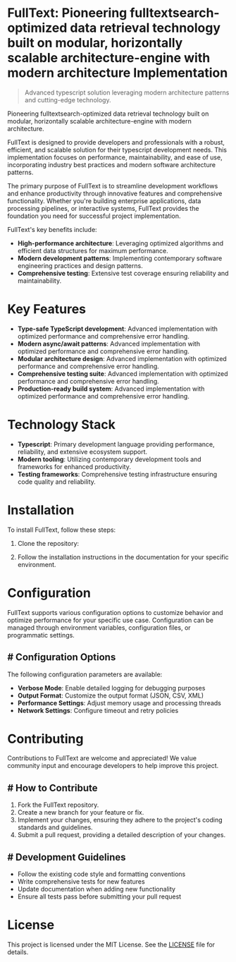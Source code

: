 <!-- fallback_FullText_20250810101926_32113 -->

# FullText: Pioneering fulltextsearch-optimized data retrieval technology built on modular, horizontally scalable architecture-engine with modern architecture Implementation
> Advanced typescript solution leveraging modern architecture patterns and cutting-edge technology.

Pioneering fulltextsearch-optimized data retrieval technology built on modular, horizontally scalable architecture-engine with modern architecture.

FullText is designed to provide developers and professionals with a robust, efficient, and scalable solution for their typescript development needs. This implementation focuses on performance, maintainability, and ease of use, incorporating industry best practices and modern software architecture patterns.

The primary purpose of FullText is to streamline development workflows and enhance productivity through innovative features and comprehensive functionality. Whether you're building enterprise applications, data processing pipelines, or interactive systems, FullText provides the foundation you need for successful project implementation.

FullText's key benefits include:

* **High-performance architecture**: Leveraging optimized algorithms and efficient data structures for maximum performance.
* **Modern development patterns**: Implementing contemporary software engineering practices and design patterns.
* **Comprehensive testing**: Extensive test coverage ensuring reliability and maintainability.

# Key Features

* **Type-safe TypeScript development**: Advanced implementation with optimized performance and comprehensive error handling.
* **Modern async/await patterns**: Advanced implementation with optimized performance and comprehensive error handling.
* **Modular architecture design**: Advanced implementation with optimized performance and comprehensive error handling.
* **Comprehensive testing suite**: Advanced implementation with optimized performance and comprehensive error handling.
* **Production-ready build system**: Advanced implementation with optimized performance and comprehensive error handling.

# Technology Stack

* **Typescript**: Primary development language providing performance, reliability, and extensive ecosystem support.
* **Modern tooling**: Utilizing contemporary development tools and frameworks for enhanced productivity.
* **Testing frameworks**: Comprehensive testing infrastructure ensuring code quality and reliability.

# Installation

To install FullText, follow these steps:

1. Clone the repository:


2. Follow the installation instructions in the documentation for your specific environment.

# Configuration

FullText supports various configuration options to customize behavior and optimize performance for your specific use case. Configuration can be managed through environment variables, configuration files, or programmatic settings.

## # Configuration Options

The following configuration parameters are available:

* **Verbose Mode**: Enable detailed logging for debugging purposes
* **Output Format**: Customize the output format (JSON, CSV, XML)
* **Performance Settings**: Adjust memory usage and processing threads
* **Network Settings**: Configure timeout and retry policies

# Contributing

Contributions to FullText are welcome and appreciated! We value community input and encourage developers to help improve this project.

## # How to Contribute

1. Fork the FullText repository.
2. Create a new branch for your feature or fix.
3. Implement your changes, ensuring they adhere to the project's coding standards and guidelines.
4. Submit a pull request, providing a detailed description of your changes.

## # Development Guidelines

* Follow the existing code style and formatting conventions
* Write comprehensive tests for new features
* Update documentation when adding new functionality
* Ensure all tests pass before submitting your pull request

# License

This project is licensed under the MIT License. See the [LICENSE](https://github.com/laurindoisaac/FullText/blob/main/LICENSE) file for details.
